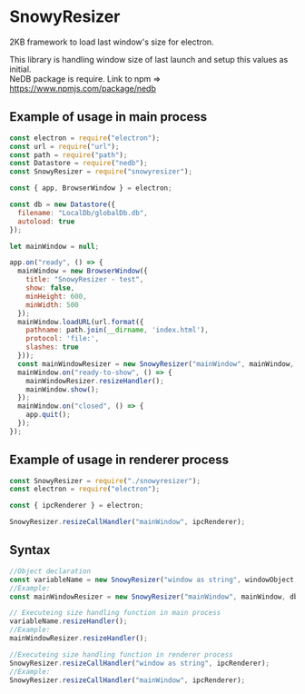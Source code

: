 # SnowyResizer
2KB framework to load last window's size for electron.

This library is handling window size of last launch and setup this values as initial.  
NeDB package is require. Link to npm => https://www.npmjs.com/package/nedb

## Example of usage in main process
```javascript
const electron = require("electron");
const url = require("url");
const path = require("path");
const Datastore = require("nedb");
const SnowyResizer = require("snowyresizer");

const { app, BrowserWindow } = electron;

const db = new Datastore({
  filename: "LocalDb/globalDb.db",
  autoload: true
});

let mainWindow = null;

app.on("ready", () => {
  mainWindow = new BrowserWindow({
    title: "SnowyResizer - test",
    show: false,
    minHeight: 600,
    minWidth: 500
  });
  mainWindow.loadURL(url.format({
    pathname: path.join(__dirname, 'index.html'),
    protocol: 'file:',
    slashes: true
  }));
  const mainWindowResizer = new SnowyResizer("mainWindow", mainWindow, db);
  mainWindow.on("ready-to-show", () => {
    mainWindowResizer.resizeHandler();
    mainWindow.show();
  });
  mainWindow.on("closed", () => {
    app.quit();
  });
});
```

## Example of usage in renderer process
```javascript
const SnowyResizer = require("./snowyresizer");
const electron = require("electron");

const { ipcRenderer } = electron;

SnowyResizer.resizeCallHandler("mainWindow", ipcRenderer);
```

## Syntax
```javascript
//Object declaration
const variableName = new SnowyResizer("window as string", windowObject, NeDBInstance);
//Example: 
const mainWindowResizer = new SnowyResizer("mainWindow", mainWindow, db);

// Executeing size handling function in main process
variableName.resizeHandler();
//Example:
mainWindowResizer.resizeHandler();

//Executeing size handling function in renderer process
SnowyResizer.resizeCallHandler("window as string", ipcRenderer);
//Example:
SnowyResizer.resizeCallHandler("mainWindow", ipcRenderer);
```
